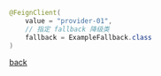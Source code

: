 ```Java
@FeignClient(
    value = "provider-01",
    // 指定 fallback 降级类
    fallback = ExampleFallback.class
)
```

[back](../2.md)  